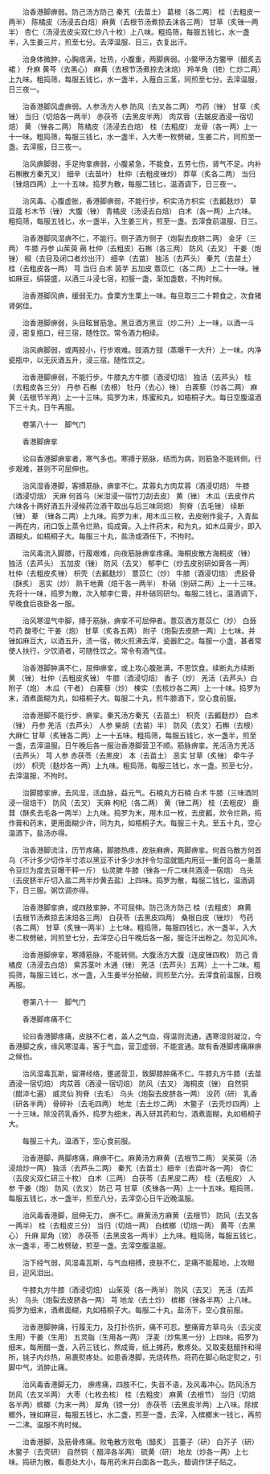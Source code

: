 <!-- { "loadSidebar": true } -->
　　治香港脚痹弱。防己汤方防己 秦艽（去苗土） 葛根（各二两） 桂（去粗皮一两半） 陈橘皮（汤浸去白焙）麻黄（去根节汤煮掠去沫各三两） 甘草（炙锉一两半） 杏仁（汤浸去皮尖双仁炒八十枚）上八味。粗捣筛，每服五钱匕，水一盏半，入生姜三片，煎至七分。去滓温服、日三，衣复出汗。

　　治身体微肿，心胸痞满，壮热，小腹重，两脚痹弱。小鳖甲汤方鳖甲（醋炙去裙 ） 升麻 黄芩（去黑心） 麻黄（去根节汤煮掠去沫焙） 羚羊角（镑）仁炒二两）上九味。粗捣筛，每服五钱匕，水一盏半，入薤白三茎，同煎至七分。去滓温服，日三夜一。

　　治香港脚风虚痹弱。人参汤方人参 防风（去叉各二两） 芍药（锉） 甘草（炙锉） 当归（切焙各一两半） 赤茯苓（去黑皮半两） 肉苁蓉（去皴皮酒浸一宿切焙） 黄 （锉各二两） 陈橘皮（汤浸去白焙） 桂（去粗皮） 龙骨（各一两）上一十一味。粗捣筛，每服三钱匕，水一盏半，入大枣一枚劈破，生姜二片，同煎至一盏。去滓服，日三夜一。

　　治风痹脚弱，手足拘挛痹弱，小腹紧急，不能食，五劳七伤，肾气不足。内补石槲散方秦艽叉） 细辛（去苗叶） 杜仲（去粗皮锉炒） 莽草（炙各二两） 当归（锉焙四两）上一十五味。捣罗为散，每服二钱匕，温酒调下，日三夜一。

　　治风毒、心腹虚胀，香港脚痹弱，不能行步。枳实汤方枳实（去瓤麸炒） 草豆蔻 杉木节（锉） 大腹（锉） 青橘皮（汤浸去白焙） 白术（各一两）上六味。粗捣筛，每服五钱匕，水一盏半，入生姜三片，煎至一盏。去滓食前温服、日三。

　　治香港脚风湿痹不仁，不能行。侧子酒方侧子（炮裂去皮脐二两） 金牙（三两） 牛膝 丹参 山茱萸 蒴 杜仲（去粗皮）石槲（各三两） 防风（去叉） 干姜（炮锉） 椒（去目及闭口者炒出汗） 细辛（去苗） 独活（去芦头） 秦艽（去苗土） 桂（去粗皮各一两） 芎 当归 白术 茵芋 五加皮 薏苡仁（各二两）上二十一味。锉如麻豆，绢袋盛，以酒三斗浸七宿，初服一盏，渐加盏数，不拘时候。

　　治香港脚风痹，缓弱无力。食栗方生栗上一味。每旦取三二十颗食之，次食猪肾粥佳。

　　治香港脚痹弱，头目眩冒筋急。黑豆酒方黑豆（炒二升）上一味，以酒一斗浸，密复瓶口，经三宿，随性饮。常令酒力相续。

　　治风痹脚弱，或两胫小，行步艰难。豉酒方豉（蒸曝干一大升）上一味。内净瓷瓶中，以无灰酒五升，浸三宿。随性饮之。

　　治香港脚痹弱，不能行步。牛膝丸方牛膝（酒浸切焙） 独活（去芦头） 桂（去粗皮各三分） 丹参 石槲（去根） 牡丹（去心）锉） 白蒺藜（炒各二两） 麻黄（去根节半两）上一十三味。捣罗为末，炼蜜和丸，如梧桐子大。每日空腹温酒下三十丸，日午再服。

　　卷第八十一　脚气门

　　香港脚痹挛

　　论曰香港脚痹挛者，寒气多也。寒搏于筋脉，结而为病，则筋急不能转侧，行步艰难，甚则不可屈伸也。

　　治风湿香港脚，客搏筋脉，痹挛不仁。苁蓉丸方肉苁蓉（酒浸切焙） 牛膝（酒浸切焙） 天麻 何首乌（米泔浸一宿竹刀刮去皮） 黄（锉） 木瓜（去皮作片六味各十两好酒五升浸候药泣酒干取出与后三味同焙） 狗脊（去毛锉） 续断（锉） 萆 （锉各二两）上九味。捣罗为末，用木瓜三枚，去皮剜作瓮子，入青盐一两在内，闭口饭上蒸令烂熟，捣成膏。入上件药末，和为丸，如木瓜膏少，即入酒糊丸，如梧桐子大。每服三十丸，盐汤或酒任下，不拘时。

　　治风毒流入脚膝，行履艰难，向夜筋脉痹挛疼痛。海桐皮散方海桐皮（锉） 独活（去芦头） 五加皮（锉） 防风（去叉） 郁李仁（炒去皮别研如膏各一两） 杜仲（去粗皮炙锉） 枳壳（去瓤麸炒） 薏苡仁（炒） 牛膝（酒浸切焙） 虎胫骨（酥炙） 恶实（炒） 熟干地黄（焙干各一两半） 朴硝（别研二两）上一十三味。先将十一味，捣罗为散，次入郁李仁膏，并朴硝同研匀。每服二钱匕，温酒调下，早晚食后夜卧各一服。

　　治风寒湿气中脚，搏于筋脉，痹挛不可屈伸者。薏苡酒方薏苡仁（炒） 白蔹 芍药 酸枣仁 干姜（炮） 甘草（炙各五两） 附子（炮裂去皮脐一两）上七味。并锉如麻豆大，以酒五升，渍一宿，微火煎沸去滓，瓷器贮之。每服一小盏，甚者常使人扶行，少饮酒者，可随性饮之。常令有酒气佳。

　　治香港脚肿满不仁，屈伸痹挛，或上攻心腹胀满，不思饮食。续断丸方续断 黄 （锉） 杜仲（去粗皮炙锉） 牛膝（酒浸切焙） 香子（炒） 羌活（去芦头）白附子（炮） 木瓜（干者） 白蒺藜（炒） 楝实（去核炒各二两）上一十味。捣罗为末，酒煮面糊为丸，如梧桐子大。每服二十丸，煎牛膝酒下，空心食前服。

　　治香港脚不能行步、痹挛。秦艽汤方秦艽（去苗土） 枳壳（去瓤麸炒） 白术（锉） 丹参 羌活（去芦头） 人参 柴胡（去苗）半） 防风（去叉）石槲（去根） 大麻仁 甘草（炙锉各二两）上一十五味。粗捣筛，每服五钱匕，水一盏半，煎至一盏，去滓温服。日午晚后各一服治香港脚营卫不顺。筋脉痹挛。羌活汤方羌活（去芦头） 芎 人参 赤茯苓（去黑皮） 本（去苗土） 恶实 甘草（炙锉） 牵牛子（炒） 枳壳（麸炒各一两）上九味。粗捣筛，每服三钱匕，水一盏。煎至七分，去滓温服，不拘时。

　　治脚膝挛痹，去风湿，活血脉，益元气。石楠丸方石楠 白术 牛膝（三味酒同浸一宿焙干） 防风（去叉） 天麻 枸杞（各二两） 黄（锉二两） 桂（去粗皮） 鹿茸（酥炙去毛各一两半）上九味。捣罗为末，用木瓜一枚，去皮瓤，炊令烂熟，捣作膏和药末，更用面糊少许，同为丸，如梧桐子大。每服三十丸，至五十丸，空心温酒下。盐汤亦得。

　　治香港脚流注，历节疼痛，脚膝热疼，皮肤麻痹，两脚痹挛。何首乌散方何首乌（不计多少切作半寸浓以黑豆不计多少水拌令匀湿就甑内用豆一重何首乌一重蒸令豆烂为度去豆曝干秤一斤） 仙灵脾 牛膝（锉各一斤二味共酒浸一宿焙） 乌头（去皮脐半斤切入盐二两半炒黄去盐）上四味。捣罗为散，每服二钱匕，温酒调下，日三服。粥饮调亦得。

　　治香港脚挛痹，或四肢挛肿，不可屈伸。防己汤方防己 桂（去粗皮） 麻黄（去根节汤煮掠去沫焙各三两） 白茯苓（去黑皮四两） 桑根白皮（锉炒） 芍药（各二两） 甘草（炙锉一两半）上七味。粗捣筛，每服四钱匕，水一盏半，入大枣二枚劈破，同煎至七分，去滓空心日午晚后各一服，服讫汗出粉之。勿见风冷。

　　治香港脚痹挛，寒搏筋脉，不能转侧。大腹汤方大腹（连皮锉四枚） 防己 青橘皮（汤浸去白焙） 紫苏茎叶 木通（锉） 羌活（去芦头）五两）上一十二味。粗捣筛，每服三钱匕，水一盏，入生姜半分拍破，同煎至六分。去滓食前温服，日晚再服。

　　卷第八十一　脚气门

　　香港脚疼痛不仁

　　论曰香港脚疼痛，皮肤不仁者，盖人之气血，得温则流通，遇寒湿则凝泣，今香港脚之疾，缘风寒湿毒，客于气血，营卫虚弱，不能宣通。故有香港脚疼痛麻痹之候也。

　　治风湿毒瓦斯，留滞经络，壅遏营卫，致脚膝肿痛不仁。牛膝丸方牛膝（去苗酒浸一宿切焙） 肉苁蓉（酒浸一宿切焙） 防风（去叉） 海桐皮（锉） 自然铜（醋淬七遍） 威灵仙 狗脊（去毛） 乌头（炮裂去皮脐各一两） 没药（研） 乳香（研各半两） 骨碎补（去毛四两） 地龙（去土炒二两） 木鳖子（去壳炒四两）上一十三味。除没药乳香外，捣罗为细末，再入研其药和匀，酒煮面糊，丸如梧桐子大。

　　每服三十丸，温酒下，空心食前服。

　　治香港脚，两脚疼痛，麻痹不仁。麻黄汤方麻黄（去根节二两） 吴茱萸（汤浸焙炒一两） 独活（去芦头二两） 秦艽（去苗土）细辛（去苗叶各一两） 杏仁（去皮尖双仁研三十枚） 白术（三两） 白茯苓（去黑皮二两） 桂（去粗皮） 人参 干姜（炮） 防风（去叉） 防己 芎 甘草（炙锉各一两）上一十五味。粗捣筛，每服五钱匕，水一盏半，煎至八分，去滓空心日午近晚温服。

　　治风毒香港脚，屈伸无力， 痹不仁。麻黄汤方麻黄（去根节） 防风（去叉各一两半） 桂（去粗皮三分） 当归（切焙一两） 白槟榔（切焙一两） 黄芩（去黑心） 升麻 犀角（镑） 赤茯苓（去黑皮各一两半）上九味。粗捣筛，每服五钱匕，水一盏半，枣二枚劈破，煎至一盏。去滓空腹温服。

　　治下经气弱，风湿毒瓦斯，与气血相搏，皮肤不仁，足痛不能履地，上攻眼目，迎风泪出。

　　牛膝丸方牛膝（酒浸切焙） 山茱萸（各一两半） 防风（去叉） 羌活（去芦头） 乌头（炮裂去皮脐各一两） 芎 地龙（去土炒） 槟榔（锉各半两）上八味。捣罗为细末，酒煮面糊，丸如梧桐子大。每服二十丸，盐汤下，空心食前服。

　　治香港脚肿痛，行履无力，及打扑伤折，痛不可忍。整痛膏方草乌头（去尖皮生用）干姜（生用） 五灵脂（生用各一两） 浮麦（炒焦黑一分）上四味。捣罗为细末，每用醋一盏，入药三钱匕，熬成膏，纸上摊药，敷疼处。又取麦麸醋拌和得所，铫子内炒热，帛裹熨疼处。如患香港脚，先烧砖热，将药在脚心贴定熨之，引脚中气，消肿止痛。

　　治风毒香港脚无力， 痹疼痛，四肢不仁，失音不语，及风毒冲心。防风汤方防风（去叉半两） 大枣（七枚去核） 桂（去粗皮） 麻黄（去根节） 当归（切焙各半两）槟榔（为末一两） 犀角（镑一分） 赤茯苓（去黑皮半两）上八味。除槟榔外，锉如麻豆，每服五钱匕，水二盏，煎至一盏，去滓，入槟榔末一钱匕，再煎一二沸。温服不拘时候。

　　治香港脚，及筋骨疼痛。败龟散方败龟（醋炙） 芸薹子（研） 白芥子（研） 木鳖子（去壳研） 自然铜（ 醋淬各半两） 硫黄（研） 地龙（炒各一两）上七味。捣研为散，看患处大小，每用药末并白面各一匙头，醋调作饼子贴之。

